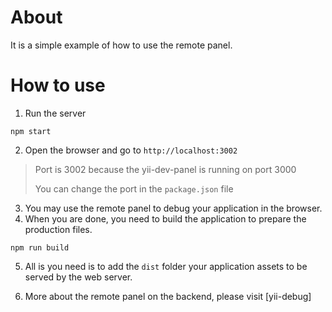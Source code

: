 # About

It is a simple example of how to use the remote panel.

# How to use

1. Run the server

```shell
npm start
```

2. Open the browser and go to `http://localhost:3002`

> Port is 3002 because the yii-dev-panel is running on port 3000
>
> You can change the port in the `package.json` file

3. You may use the remote panel to debug your application in the browser.
4. When you are done, you need to build the application to prepare the production files.

```shell
npm run build
```

5. All is you need is to add the `dist` folder your application assets to be served by the web server.

6. More about the remote panel on the backend, please visit [yii-debug]
